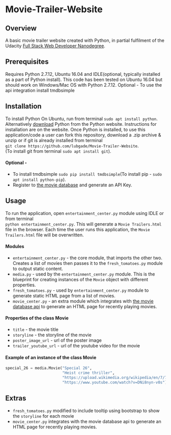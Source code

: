 # Movie-Trailer-Website


## Overview

A basic movie trailer website created with Python, in partial fulfilment of the Udacity [Full Stack Web Developer Nanodegree](https://www.udacity.com/course/full-stack-web-developer-nanodegree--nd004).

## Prerequisites

Requires Python 2.7.12, Ubuntu 16.04 and IDLE(optional, typically installed as a part of Python install).
This code has been tested on Ubuntu 16.04 but should work on Windows/Mac OS with Python 2.7.12.
Optional - To use the api integration install tmdbsimple

## Installation

To install Python On Ubuntu, run from terminal `sudo apt install python`. Alternatively [download](https://www.python.org/downloads/) Python from the Python website. Instructions for installation are on the website.
Once Python is installed, to use this application/code a user can fork this repository, download a .zip archive & unzip or if git is already installed from terminal   
`git clone https://github.com/lubgade/Movie-Trailer-Website`.  
(To install git from terminal `sudo apt install git`).   

#### Optional - 
* To install tmdbsimple `sudo pip install tmdbsimple`(To install pip - `sudo apt install python-pip`). 
* Register to [the movie database](https://www.themoviedb.org/account/signup) and generate an API Key.

## Usage

To run the application, open `entertainment_center.py` module using IDLE or from terminal    
`python entertainment_center.py`. This will generate a `Movie Trailers.html` file in the browser. Each time the user runs this application, the `Movie Trailers.html` file will be overwritten.

#### Modules

* `entertainment_center.py` - the core module, that imports the other two. Creates a list of movies then passes it to the `fresh_tomatoes.py` module to output static content. 
* `media.py` - used by the `entertainment_center.py` module. This is the blueprint for creating instances of the `Movie` object with different properties.
* `fresh_tomatoes.py` - used by `entertainment_center.py` module to generate static HTML page from a list of movies.
* `movie_center.py` - an extra module which integrates with [the movie database api](https://www.themoviedb.org/documentation/api) to generate an HTML page for recently playing movies.

#### Properties of the class Movie

* `title` - the movie title
* `storyline` - the storyline of the movie
* `poster_image_url` - url of the poster image
* `trailer_youtube_url` - url of the youtube video for the movie

#### Example of an instance of the class Movie

```python
special_26 = media.Movie("Special 26",
                         "Heist crime thriller",
                         "https://upload.wikimedia.org/wikipedia/en/7/7c/Special_26_poster.jpg",
                         "https://www.youtube.com/watch?v=DNi8nyn-v0s")
```                         

## Extras

* `fresh_tomatoes.py` modified to include tooltip using bootstrap to show the `storyline` for each movie
*  `movie_center.py` integrates with the movie database api to generate an HTML page for recently playing movies.
                         





